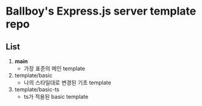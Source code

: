 # Ballboy's Express.js server template repo
## List
1. __main__
    - 가장 표준의 메인 template
2. template/basic
    - 나의 스타일대로 변경된 기초 template
3. template/basic-ts
    - ts가 적용된 basic template
